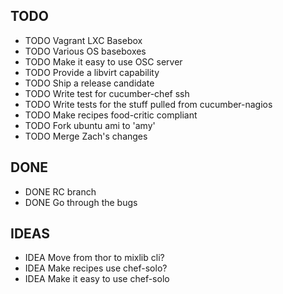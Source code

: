 
## TODO

* TODO Vagrant LXC Basebox
* TODO Various OS baseboxes
* TODO Make it easy to use OSC server
* TODO Provide a libvirt capability
* TODO Ship a release candidate
* TODO Write test for cucumber-chef ssh
* TODO Write tests for the stuff pulled from cucumber-nagios
* TODO Make recipes food-critic compliant
* TODO Fork ubuntu ami to 'amy'
* TODO Merge Zach's changes

## DONE

* DONE RC branch
* DONE Go through the bugs

## IDEAS

* IDEA Move from thor to mixlib cli?
* IDEA Make recipes use chef-solo?
* IDEA Make it easy to use chef-solo
